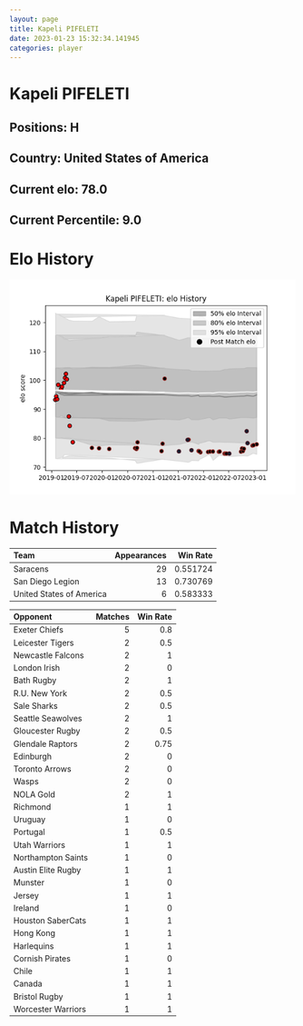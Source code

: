 ```yaml
---  
layout: page  
title: Kapeli PIFELETI  
date: 2023-01-23 15:32:34.141945  
categories: player  
---
```

# Kapeli PIFELETI

## Positions: H

## Country: United States of America

## Current elo: 78.0

## Current Percentile: 9.0

# Elo History


![elo history](history_KapeliPIFELETI.png)
# Match History


| Team                     |   Appearances |   Win Rate |
|:-------------------------|--------------:|-----------:|
| Saracens                 |            29 |   0.551724 |
| San Diego Legion         |            13 |   0.730769 |
| United States of America |             6 |   0.583333 |

| Opponent           |   Matches |   Win Rate |
|:-------------------|----------:|-----------:|
| Exeter Chiefs      |         5 |       0.8  |
| Leicester Tigers   |         2 |       0.5  |
| Newcastle Falcons  |         2 |       1    |
| London Irish       |         2 |       0    |
| Bath Rugby         |         2 |       1    |
| R.U. New York      |         2 |       0.5  |
| Sale Sharks        |         2 |       0.5  |
| Seattle Seawolves  |         2 |       1    |
| Gloucester Rugby   |         2 |       0.5  |
| Glendale Raptors   |         2 |       0.75 |
| Edinburgh          |         2 |       0    |
| Toronto Arrows     |         2 |       0    |
| Wasps              |         2 |       0    |
| NOLA Gold          |         2 |       1    |
| Richmond           |         1 |       1    |
| Uruguay            |         1 |       0    |
| Portugal           |         1 |       0.5  |
| Utah Warriors      |         1 |       1    |
| Northampton Saints |         1 |       0    |
| Austin Elite Rugby |         1 |       1    |
| Munster            |         1 |       0    |
| Jersey             |         1 |       1    |
| Ireland            |         1 |       0    |
| Houston SaberCats  |         1 |       1    |
| Hong Kong          |         1 |       1    |
| Harlequins         |         1 |       1    |
| Cornish Pirates    |         1 |       0    |
| Chile              |         1 |       1    |
| Canada             |         1 |       1    |
| Bristol Rugby      |         1 |       1    |
| Worcester Warriors |         1 |       1    |